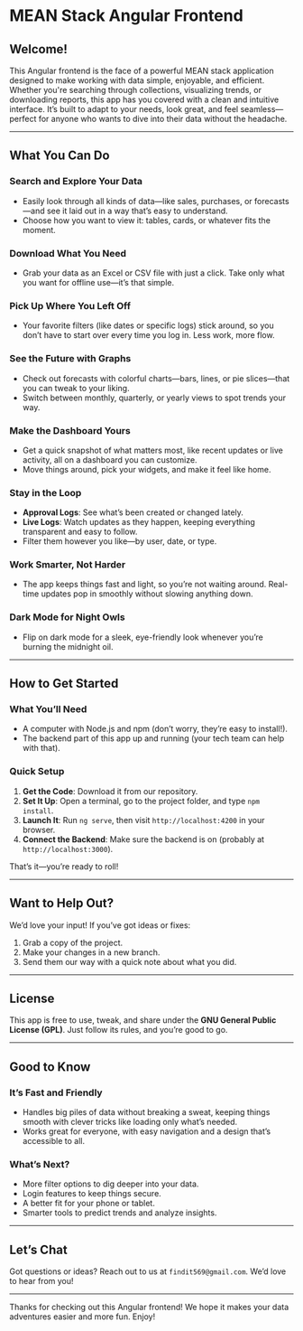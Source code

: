 # MEAN Stack Angular Frontend

## Welcome!
This Angular frontend is the face of a powerful MEAN stack application designed to make working with data simple, enjoyable, and efficient. Whether you're searching through collections, visualizing trends, or downloading reports, this app has you covered with a clean and intuitive interface. It’s built to adapt to your needs, look great, and feel seamless—perfect for anyone who wants to dive into their data without the headache.

---

## What You Can Do

### Search and Explore Your Data
- Easily look through all kinds of data—like sales, purchases, or forecasts—and see it laid out in a way that’s easy to understand.
- Choose how you want to view it: tables, cards, or whatever fits the moment.

### Download What You Need
- Grab your data as an Excel or CSV file with just a click. Take only what you want for offline use—it’s that simple.

### Pick Up Where You Left Off
- Your favorite filters (like dates or specific logs) stick around, so you don’t have to start over every time you log in. Less work, more flow.

### See the Future with Graphs
- Check out forecasts with colorful charts—bars, lines, or pie slices—that you can tweak to your liking.
- Switch between monthly, quarterly, or yearly views to spot trends your way.

### Make the Dashboard Yours
- Get a quick snapshot of what matters most, like recent updates or live activity, all on a dashboard you can customize.
- Move things around, pick your widgets, and make it feel like home.

### Stay in the Loop
- **Approval Logs**: See what’s been created or changed lately.
- **Live Logs**: Watch updates as they happen, keeping everything transparent and easy to follow.
- Filter them however you like—by user, date, or type.

### Work Smarter, Not Harder
- The app keeps things fast and light, so you’re not waiting around. Real-time updates pop in smoothly without slowing anything down.

### Dark Mode for Night Owls
- Flip on dark mode for a sleek, eye-friendly look whenever you’re burning the midnight oil.

---

## How to Get Started

### What You’ll Need
- A computer with Node.js and npm (don’t worry, they’re easy to install!).
- The backend part of this app up and running (your tech team can help with that).

### Quick Setup
1. **Get the Code**: Download it from our repository.
2. **Set It Up**: Open a terminal, go to the project folder, and type `npm install`.
3. **Launch It**: Run `ng serve`, then visit `http://localhost:4200` in your browser.
4. **Connect the Backend**: Make sure the backend is on (probably at `http://localhost:3000`).

That’s it—you’re ready to roll!

---

## Want to Help Out?
We’d love your input! If you’ve got ideas or fixes:
1. Grab a copy of the project.
2. Make your changes in a new branch.
3. Send them our way with a quick note about what you did.

---

## License
This app is free to use, tweak, and share under the **GNU General Public License (GPL)**. Just follow its rules, and you’re good to go.

---

## Good to Know

### It’s Fast and Friendly
- Handles big piles of data without breaking a sweat, keeping things smooth with clever tricks like loading only what’s needed.
- Works great for everyone, with easy navigation and a design that’s accessible to all.

### What’s Next?
- More filter options to dig deeper into your data.
- Login features to keep things secure.
- A better fit for your phone or tablet.
- Smarter tools to predict trends and analyze insights.

---

## Let’s Chat
Got questions or ideas? Reach out to us at `findit569@gmail.com`. We’d love to hear from you!

---

Thanks for checking out this Angular frontend! We hope it makes your data adventures easier and more fun. Enjoy!
